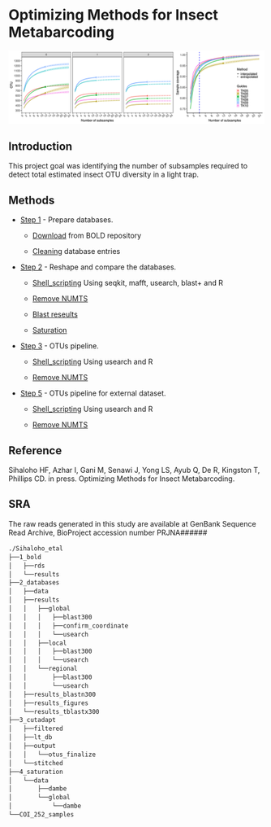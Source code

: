 # Optimizing Methods for Insect Metabarcoding

![](./docs/Figure_4.png)




## Introduction
This project goal was identifying the number of subsamples required to detect total estimated insect OTU diversity in a light trap.

## Methods
* [Step 1](https://mhenso.github.io/public/docs/db5.nb.html) - Prepare databases.
  
  * [Download](https://mhenso.github.io/public/docs/db5.nb.html) from BOLD repository
  
  * [Cleaning](https://mhenso.github.io/public/docs/db5.nb.html) database entries
    

* [Step 2](https://mhenso.github.io/public/docs/db5.nb.html) - Reshape and compare the databases.
  
  * [Shell_scripting](https://github.com/mhenso/insect_metabarcoding/blob/main/2_databases/2_databases_revised.sh) Using seqkit, mafft, usearch, blast+ and R
    
  * [Remove NUMTS](https://github.com/mhenso/insect_metabarcoding/blob/main/2_databases/2_databases_revised.sh)
 
  * [Blast reseults](https://github.com/mhenso/insect_metabarcoding/blob/main/2_databases/2_databases_revised.sh)
 
  * [Saturation](https://github.com/mhenso/insect_metabarcoding/blob/main/2_databases/2_databases_revised.sh)
  

* [Step 3](https://mhenso.github.io/public/docs/db5.nb.html) - OTUs pipeline.

  * [Shell_scripting](https://github.com/mhenso/insect_metabarcoding/blob/main/2_databases/2_databases_revised.sh) Using usearch and R
 
  * [Remove NUMTS](https://github.com/mhenso/insect_metabarcoding/blob/main/2_databases/2_databases_revised.sh)


* [Step 5](https://mhenso.github.io/public/docs/db5.nb.html) - OTUs pipeline for external dataset.

  * [Shell_scripting](https://github.com/mhenso/insect_metabarcoding/blob/main/2_databases/2_databases_revised.sh) Using usearch and R
 
  * [Remove NUMTS](https://github.com/mhenso/insect_metabarcoding/blob/main/2_databases/2_databases_revised.sh)


## Reference
Sihaloho HF, Azhar I, Gani M, Senawi J, Yong LS, Ayub Q, De R, Kingston T, Phillips CD. in press. Optimizing Methods for Insect Metabarcoding. 

## SRA
The raw reads generated in this study are available at GenBank Sequence Read Archive, BioProject accession number PRJNA######

```bash
./Sihaloho_etal
├──1_bold
│   ├──rds
│   └──results
├──2_databases
│   ├──data
│   ├──results
│   │   ├──global
│   │   │   ├──blast300
│   │   │   ├──confirm_coordinate
│   │   │   └──usearch
│   │   ├──local
│   │   │   ├──blast300
│   │   │   └──usearch
│   │   └──regional
│   │       ├──blast300
│   │       └──usearch
│   ├──results_blastn300
│   ├──results_figures
│   └──results_tblastx300
├──3_cutadapt
│   ├──filtered
│   ├──lt_db
│   ├──output
│   │   └──otus_finalize
│   └──stitched
├──4_saturation
│   └──data
│       ├──dambe
│       └──global
│           └──dambe
└──COI_252_samples
```




